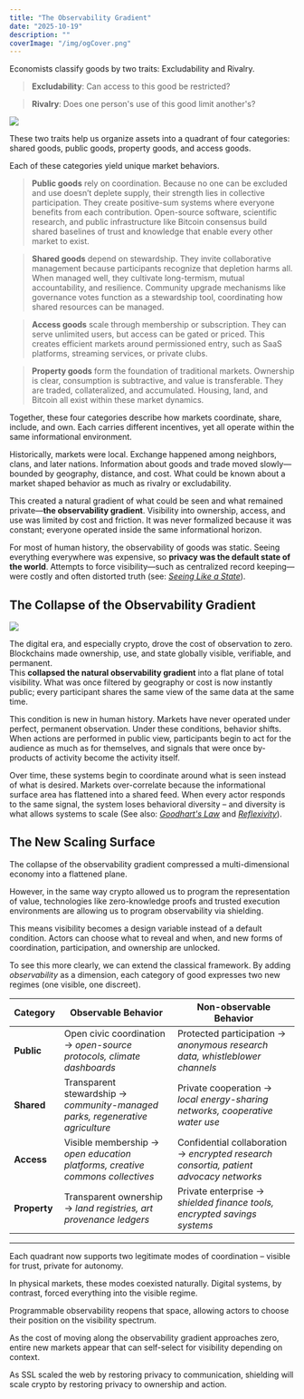 ```yaml
---
title: "The Observability Gradient"
date: "2025-10-19"
description: ""
coverImage: "/img/ogCover.png"
---
```


Economists classify goods by two traits: Excludability and Rivalry.

> **Excludability**: Can access to this good be restricted?

> **Rivalry**: Does one person's use of this good limit another's?

![](/img/og1.png)

These two traits help us organize assets into a quadrant of four categories: shared goods, public goods, property goods, and access goods.

Each of these categories yield unique market behaviors.

> **Public goods** rely on coordination. Because no one can be excluded and use doesn’t deplete supply, their strength lies in collective participation. They create positive-sum systems where everyone benefits from each contribution. Open-source software, scientific research, and public infrastructure like Bitcoin consensus build shared baselines of trust and knowledge that enable every other market to exist.

> **Shared goods** depend on stewardship. They invite collaborative management because participants recognize that depletion harms all. When managed well, they cultivate long-termism, mutual accountability, and resilience. Community upgrade mechanisms like governance votes function as a stewardship tool, coordinating how shared resources can be managed.

> **Access goods** scale through membership or subscription. They can serve unlimited users, but access can be gated or priced. This creates efficient markets around permissioned entry, such as SaaS platforms, streaming services, or private clubs.

> **Property goods** form the foundation of traditional markets. Ownership is clear, consumption is subtractive, and value is transferable. They are traded, collateralized, and accumulated. Housing, land, and Bitcoin all exist within these market dynamics.

Together, these four categories describe how markets coordinate, share, include, and own. Each carries different incentives, yet all operate within the same informational environment.

Historically, markets were local. Exchange happened among neighbors, clans, and later nations. Information about goods and trade moved slowly—bounded by geography, distance, and cost. What could be known about a market shaped behavior as much as rivalry or excludability.

This created a natural gradient of what could be seen and what remained private—**the observability gradient**. Visibility into ownership, access, and use was limited by cost and friction. It was never formalized because it was constant; everyone operated inside the same informational horizon.

For most of human history, the observability of goods was static. Seeing everything everywhere was expensive, so **privacy was the default state of the world**. Attempts to force visibility—such as centralized record keeping—were costly and often distorted truth (see: [_Seeing Like a State_](https://files.libcom.org/files/Seeing%20Like%20a%20State%20-%20James%20C.%20Scott.pdf)).

## The Collapse of the Observability Gradient

![](/img/og0.png)


The digital era, and especially crypto, drove the cost of observation to zero.  
Blockchains made ownership, use, and state globally visible, verifiable, and permanent.  
This **collapsed the natural observability gradient** into a flat plane of total visibility. What was once filtered by geography or cost is now instantly public; every participant shares the same view of the same data at the same time.

This condition is new in human history. Markets have never operated under perfect, permanent observation. Under these conditions, behavior shifts. When actions are performed in public view, participants begin to act for the audience as much as for themselves, and signals that were once by-products of activity become the activity itself.

Over time, these systems begin to coordinate around what is seen instead of what is desired. Markets over-correlate because the informational surface area has flattened into a shared feed. When every actor responds to the same signal, the system loses behavioral diversity – and diversity is what allows systems to scale (See also: [_Goodhart's Law_](https://en.wikipedia.org/wiki/Goodhart%27s_law) and [_Reflexivity_](<https://en.wikipedia.org/wiki/Reflexivity_(social_theory)>)).

## The New Scaling Surface

The collapse of the observability gradient compressed a multi-dimensional economy into a flattened plane.

However, in the same way crypto allowed us to program the representation of value, technologies like zero-knowledge proofs and trusted execution environments are allowing us to program observability via shielding.

This means visibility becomes a design variable instead of a default condition. Actors can choose what to reveal and when, and new forms of coordination, participation, and ownership are unlocked.

To see this more clearly, we can extend the classical framework. By adding _observability_ as a dimension, each category of good expresses two new regimes (one visible, one discreet).

| Category     | Observable Behavior                                                           | Non-observable Behavior                                                                |
| ------------ | ----------------------------------------------------------------------------- | -------------------------------------------------------------------------------------- |
| **Public**   | Open civic coordination → _open-source protocols, climate dashboards_         | Protected participation → _anonymous research data, whistleblower channels_            |
| **Shared**   | Transparent stewardship → _community-managed parks, regenerative agriculture_ | Private cooperation → _local energy-sharing networks, cooperative water use_           |
| **Access**   | Visible membership → _open education platforms, creative commons collectives_ | Confidential collaboration → _encrypted research consortia, patient advocacy networks_ |
| **Property** | Transparent ownership → _land registries, art provenance ledgers_             | Private enterprise → _shielded finance tools, encrypted savings systems_               |

---

Each quadrant now supports two legitimate modes of coordination – visible for trust, private for autonomy.

In physical markets, these modes coexisted naturally. Digital systems, by contrast, forced everything into the visible regime.

Programmable observability reopens that space, allowing actors to choose their position on the visibility spectrum.

As the cost of moving along the observability gradient approaches zero, entire new markets appear that can self-select for visibility depending on context.

As SSL scaled the web by restoring privacy to communication, shielding will scale crypto by restoring privacy to ownership and action.
